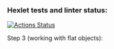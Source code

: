 ### Hexlet tests and linter status:
[![Actions Status](https://github.com/olekhshch/frontend-project-lvl2/workflows/hexlet-check/badge.svg)](https://github.com/olekhshch/frontend-project-lvl2/actions)


Step 3 (working with flat objects): <script id="asciicast-0JHNnZJ7AgedqcuTrKqoYGgoM" src="https://asciinema.org/a/0JHNnZJ7AgedqcuTrKqoYGgoM.js" async></script>